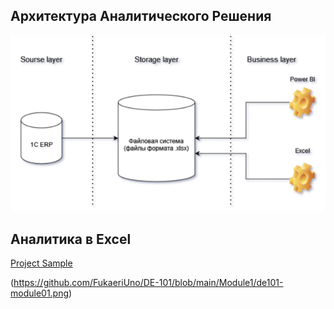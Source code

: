 ## Архитектура Аналитического Решения
![Схема](https://github.com/FukaeriUno/DE-101/blob/main/Module1/%D0%A1%D1%85%D0%B5%D0%BC%D0%B0.png)
## Аналитика в Excel
[Project Sample](https://github.com/FukaeriUno/DE-101/blob/main/Module1/Project1.xlsx)


(https://github.com/FukaeriUno/DE-101/blob/main/Module1/de101-module01.png)
